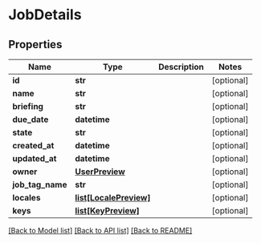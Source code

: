 # JobDetails

## Properties
Name | Type | Description | Notes
------------ | ------------- | ------------- | -------------
**id** | **str** |  | [optional] 
**name** | **str** |  | [optional] 
**briefing** | **str** |  | [optional] 
**due_date** | **datetime** |  | [optional] 
**state** | **str** |  | [optional] 
**created_at** | **datetime** |  | [optional] 
**updated_at** | **datetime** |  | [optional] 
**owner** | [**UserPreview**](UserPreview.md) |  | [optional] 
**job_tag_name** | **str** |  | [optional] 
**locales** | [**list[LocalePreview]**](LocalePreview.md) |  | [optional] 
**keys** | [**list[KeyPreview]**](KeyPreview.md) |  | [optional] 

[[Back to Model list]](../README.md#documentation-for-models) [[Back to API list]](../README.md#documentation-for-api-endpoints) [[Back to README]](../README.md)



